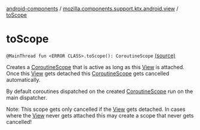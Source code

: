 [android-components](../index.md) / [mozilla.components.support.ktx.android.view](index.md) / [toScope](./to-scope.md)

# toScope

`@MainThread fun <ERROR CLASS>.toScope(): CoroutineScope` [(source)](https://github.com/mozilla-mobile/android-components/blob/master/components/support/ktx/src/main/java/mozilla/components/support/ktx/android/view/View.kt#L93)

Creates a [CoroutineScope](#) that is active as long as this [View](#) is attached. Once this [View](#)
gets detached this [CoroutineScope](#) gets cancelled automatically.

By default coroutines dispatched on the created [CoroutineScope](#) run on the main dispatcher.

Note: This scope gets only cancelled if the [View](#) gets detached. In cases where the [View](#) never
gets attached this may create a scope that never gets cancelled!

